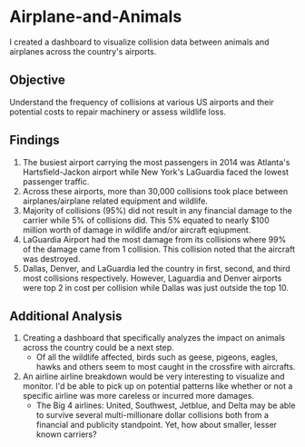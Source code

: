 # Airplane-and-Animals
I created a dashboard to visualize collision data between animals and airplanes across the country's airports. 

## Objective
Understand the frequency of collisions at various US airports and their potential costs to repair machinery or assess wildlife loss. 

## Findings
1. The busiest airport carrying the most passengers in 2014 was Atlanta's Hartsfield-Jackon airport while New York's LaGuardia faced the lowest passenger traffic.
2. Across these airports, more than 30,000 collisions took place between airplanes/airplane related equipment and wildlife.
3. Majority of collisions (95%) did not result in any financial damage to the carrier while 5% of collisions did. This 5% equated to nearly $100 million worth of damage in wildlife and/or aircraft eqiupment.
4. LaGuardia Airport had the most damage from its collisions where 99% of the damage came from 1 collision. This collision noted that the aircraft was destroyed.
5. Dallas, Denver, and LaGuardia led the country in first, second, and third most collisions respectively. However, Laguardia and Denver airports were top 2 in cost per collision while Dallas was just outside the top 10. 


## Additional Analysis
1. Creating a dashboard that specifically analyzes the impact on animals across the country could be a next step.
    - Of all the wildlife affected, birds such as geese, pigeons, eagles, hawks and others seem to most caught in the crossfire with aircrafts.
2. An airline airline breakdown would be very interesting to visualize and monitor. I'd be able to pick up on potential patterns like whether or not a specific airline was more careless or incurred more damages. 
    - The Big 4 airlines: United, Southwest, Jetblue, and Delta may be able to survive several multi-millionare dollar collisions both from a financial and publicity standpoint. Yet, how about smaller, lesser known carriers? 


